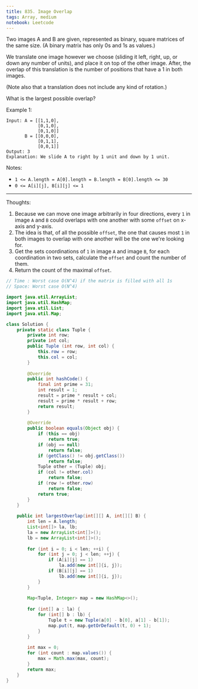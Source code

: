 ```yaml
---
title: 835. Image Overlap
tags: Array, medium
notebook: Leetcode
---
```


Two images A and B are given, represented as binary, square matrices of the same size.  (A binary matrix has only 0s and 1s as values.)

We translate one image however we choose (sliding it left, right, up, or down any number of units), and place it on top of the other image.  After, the overlap of this translation is the number of positions that have a 1 in both images.

(Note also that a translation does not include any kind of rotation.)

What is the largest possible overlap?

Example 1:
```
Input: A = [[1,1,0],
            [0,1,0],
            [0,1,0]]
       B = [[0,0,0],
            [0,1,1],
            [0,0,1]]
Output: 3
Explanation: We slide A to right by 1 unit and down by 1 unit.
```

Notes: 

- `1 <= A.length = A[0].length = B.length = B[0].length <= 30`
- `0 <= A[i][j], B[i][j] <= 1`

----------
Thoughts:
1. Because we can move one image arbitrarily in four directions, every `1` in image `A` and `B` could overlaps with one another with some `offset` on x-axis and y-axis.
2. The idea is that, of all the possible `offset`, the one that causes most `1` in both images to overlap with one another will be the one we're looking for.
3. Get the sets coordinations of `1` in image `A` and image `B`, for each coordination in two sets, calculate the `offset` and count the number of them.
4. Return the count of the maximal `offset`.

```Java
// Time : Worst case O(N^4) if the matrix is filled with all 1s
// Space: Worst case O(N^4)

import java.util.ArrayList;
import java.util.HashMap;
import java.util.List;
import java.util.Map;

class Solution {
	private static class Tuple {
		private int row;
		private int col;
		public Tuple (int row, int col) {
			this.row = row;
			this.col = col;
		}
		
		@Override
		public int hashCode() {
			final int prime = 31;
			int result = 1;
			result = prime * result + col;
			result = prime * result + row;
			return result;
		}
		
		@Override
		public boolean equals(Object obj) {
			if (this == obj)
				return true;
			if (obj == null)
				return false;
			if (getClass() != obj.getClass())
				return false;
			Tuple other = (Tuple) obj;
			if (col != other.col)
				return false;
			if (row != other.row)
				return false;
			return true;
		}	
	}
	
    public int largestOverlap(int[][] A, int[][] B) {
    	int len = A.length;
    	List<int[]> la, lb;
    	la = new ArrayList<int[]>();
    	lb = new ArrayList<int[]>();
    	
    	for (int i = 0; i < len; ++i) {
    		for (int j = 0; j < len; ++j) {
    			if (A[i][j] == 1)
    				la.add(new int[]{i, j});
    			if (B[i][j] == 1)
    				lb.add(new int[]{i, j});
    		}
    	}
    	
    	Map<Tuple, Integer> map = new HashMap<>();
    	
    	for (int[] a : la) {
    		for (int[] b : lb) {
    			Tuple t = new Tuple(a[0] - b[0], a[1] - b[1]);
    			map.put(t, map.getOrDefault(t, 0) + 1);
    		}
    	}
    	
    	int max = 0;
    	for (int count : map.values()) {
    		max = Math.max(max, count);
    	}
        return max;
    }
}
```